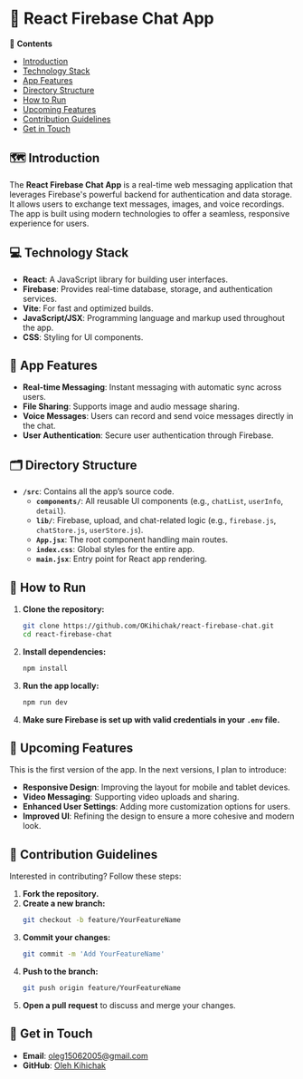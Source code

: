 # 💬 React Firebase Chat App

📝 **Contents**
- [Introduction](#-introduction)
- [Technology Stack](#-technology-stack)
- [App Features](#-app-features)
- [Directory Structure](#-directory-structure)
- [How to Run](#-how-to-run)
- [Upcoming Features](#-upcoming-features)
- [Contribution Guidelines](#-contribution-guidelines)
- [Get in Touch](#-get-in-touch)

## 🗺️ Introduction
The **React Firebase Chat App** is a real-time web messaging application that leverages Firebase's powerful backend for authentication and data storage. It allows users to exchange text messages, images, and voice recordings. The app is built using modern technologies to offer a seamless, responsive experience for users.

## 💻 Technology Stack
- **React**: A JavaScript library for building user interfaces.
- **Firebase**: Provides real-time database, storage, and authentication services.
- **Vite**: For fast and optimized builds.
- **JavaScript/JSX**: Programming language and markup used throughout the app.
- **CSS**: Styling for UI components.

## 👀 App Features
- **Real-time Messaging**: Instant messaging with automatic sync across users.
- **File Sharing**: Supports image and audio message sharing.
- **Voice Messages**: Users can record and send voice messages directly in the chat.
- **User Authentication**: Secure user authentication through Firebase.


## 🗂️ Directory Structure
- **`/src`**: Contains all the app’s source code.
  - **`components/`**: All reusable UI components (e.g., `chatList`, `userInfo`, `detail`).
  - **`lib/`**: Firebase, upload, and chat-related logic (e.g., `firebase.js`, `chatStore.js`, `userStore.js`).
  - **`App.jsx`**: The root component handling main routes.
  - **`index.css`**: Global styles for the entire app.
  - **`main.jsx`**: Entry point for React app rendering.

## 🚀 How to Run
1. **Clone the repository:**
    ```bash
    git clone https://github.com/OKihichak/react-firebase-chat.git
    cd react-firebase-chat
    ```

2. **Install dependencies:**
    ```bash
    npm install
    ```

3. **Run the app locally:**
    ```bash
    npm run dev
    ```

4. **Make sure Firebase is set up with valid credentials in your `.env` file.**

## 🚀 Upcoming Features
This is the first version of the app. In the next versions, I plan to introduce:
- **Responsive Design**: Improving the layout for mobile and tablet devices.
- **Video Messaging**: Supporting video uploads and sharing.
- **Enhanced User Settings**: Adding more customization options for users.
- **Improved UI**: Refining the design to ensure a more cohesive and modern look.

## 🤝 Contribution Guidelines
Interested in contributing? Follow these steps:

1. **Fork the repository.**
2. **Create a new branch:**
    ```bash
    git checkout -b feature/YourFeatureName
    ```
3. **Commit your changes:**
    ```bash
    git commit -m 'Add YourFeatureName'
    ```
4. **Push to the branch:**
    ```bash
    git push origin feature/YourFeatureName
    ```
5. **Open a pull request** to discuss and merge your changes.

## 📧 Get in Touch
- **Email**: oleg15062005@gmail.com
- **GitHub**: [Oleh Kihichak](https://github.com/OKihichak)
